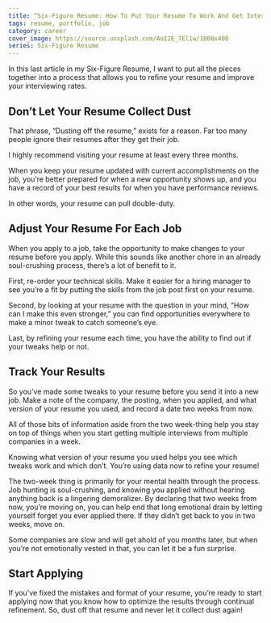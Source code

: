 ```yaml
---
title: “Six-Figure Resume: How To Put Your Resume To Work And Get Interviewed and Promoted”
tags: resume, portfolio, job
category: career
cover_image: https://source.unsplash.com/AoI2E_7El1w/1000x400
series: Six-Figure Resume
---
```

In this last article in my Six-Figure Resume, I want to put all the pieces together into a process that allows you to refine your resume and improve your interviewing rates.

## Don’t Let Your Resume Collect Dust

That phrase, “Dusting off the resume,” exists for a reason. Far too many people ignore their resumes after they get their job.

I highly recommend visiting your resume at least every three months.

When you keep your resume updated with current accomplishments on the job, you’re better prepared for when a new opportunity shows up, and you have a record of your best results for when you have performance reviews.

In other words, your resume can pull double-duty.

## Adjust Your Resume For Each Job

When you apply to a job, take the opportunity to make changes to your resume before you apply. While this sounds like another chore in an already soul-crushing process, there’s a lot of benefit to it.

First, re-order your technical skills. Make it easier for a hiring manager to see you’re a fit by putting the skills from the job post first on your resume.

Second, by looking at your resume with the question in your mind, “How can I make this even stronger,” you can find opportunities everywhere to make a minor tweak to catch someone’s eye.

Last, by refining your resume each time, you have the ability to find out if your tweaks help or not.

## Track Your Results

So you’ve made some tweaks to your resume before you send it into a new job. Make a note of the company, the posting, when you applied, and what version of your resume you used, and record a date two weeks from now.

All of those bits of information aside from the two week-thing help you stay on top of things when you start getting multiple interviews from multiple companies in a week.

Knowing what version of your resume you used helps you see which tweaks work and which don’t. You’re using data now to refine your resume!

The two-week thing is primarily for your mental health through the process. Job hunting is soul-crushing, and knowing you applied without hearing anything back is a lingering demoralizer. By declaring that two weeks from now, you’re moving on, you can help end that long emotional drain by letting yourself forget you ever applied there. If they didn’t get back to you in two weeks, move on.

Some companies are slow and will get ahold of you months later, but when you’re not emotionally vested in that, you can let it be a fun surprise.

## Start Applying

If you’ve fixed the mistakes and format of your resume, you’re ready to start applying now that you know how to optimize the results through continual refinement. So, dust off that resume and never let it collect dust again!
